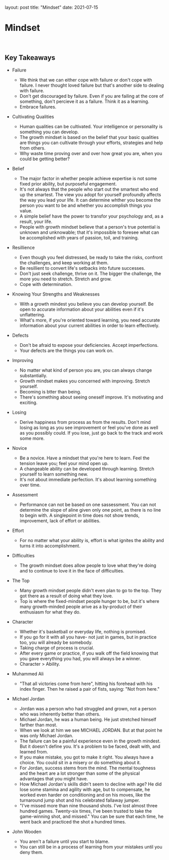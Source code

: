 layout: post
title: "Mindset"
date: 2021-07-15 


# Mindset
<br>

## Key Takeaways <br>

* Failure
	* We think that we can either cope with failure or don't cope with failure. I never thought loved failure but that's another side to dealing with failure.
	* Don't get discouraged by failure. Even if you are failing at the core of something, don't percieve it as a failure. Think it as a learning.
	* Embrace failures.

* Cultivating Qualities
	* Human qualities can be cultivated. Your intelligence or personality is something you can develop.
	* The growth mindset is based on the belief that your basic qualities are things you can cultivate through your efforts, strategies and help from others.
	* Why waste time proving over and over how great you are, when you could be getting better?

* Belief
	* The major factor in whether people achieve expertise is not some fixed prior ability, but purposeful engagement.
	* It's not always that the people who start out the smartest who end up the smartest. The view you adopt for yourself profoundly affects the way you lead your life. It can determine whther you become the person you want to be and whether you accomplish things you value.
	* A simple belief have the power to transfor your psychology and, as a result, your life.
	* People with growth mindset believe that a person's true potential is unknown and unknowable; that it's impossible to foresee what can be accomplished with years of passion, toil, and training.

* Resillience
	* Even though you feel distressed, be ready to take the risks, confront the challenges, and keep working at them.
	* Be resillient to convert life's setbacks into future successes.
	* Don't just seek challenge, thrive on it. The bigger the challenge, the more you need to stretch. Stretch and grow.
	* Cope with determination.

* Knowing Your Strengths and Weaknesses
	* With a growth mindest you believe you can develop yourself. Be open to accurate information about your abilities even if it's unflattering.
	* What's more, if you're oriented toward learning, you need accurate information about your current abilities in order to learn effectively.
	
* Defects
	* Don't be afraid to expose your deficiencies. Accept imperfections.
	* Your defects are the things you can work on.
	
* Improving
	* No matter what kind of person you are, you can always change substantially. 
	* Growth mindset makes you concerned with improving. Stretch yourself.
	* Becoming is btter than being.
	* There's something about seeing oneself improve. It's motivating and exciting.

* Losing
	* Derive happiness from process as from the results. Don't mind losing as long as you see improvement or feel you've done as well as you possibly could. If you lose, just go back to the track and work some more.

* Novice
	* Be a novice. Have a mindset that you're here to learn. Feel the tension leave you; feel your mind open up.
	* A changeable ability can be developed through learning. Stretch yourself to learn something new.
	* It's not about immediate perfection. It's about learning something over time.
	
* Assessment
	* Performance can not be based on one sassessment. You can not determine the slope of aline given only one point, as there is no line to begin with. A singlepoint in time does not show trends, improvement, lack of effort or abilities.	

* Effort
	* For no matter what your ability is, effort is what ignites the ability and turns it into accomplishment.

* Difficulties
	* The growth mindset does allow people to love what they're doing and to continue to love it in the face of difficulties.

* The Top
	* Many growth mindset people didn't even plan to go to the top. They got there as a result of doing what they love.
	* Top is where the fixed-mindset people hunger to be, but it's where many growth-minded people arive as a by-product of their enthusiasm for what they do.

* Character
	* Whether it's basketball or everyday life, nothing is promised.
	* If you go for it with all you have- not just in games, but in practice too, you will already be somebody.
	* Taking charge of process is crucial.
	* After every game or practice, if you walk off the field knowing that you gave everything you had, you will always be a winner.
	* Character > Ability.

* Muhammed Ali
	* "That all victories come from here", hitting his forehead with his index finger. Then he raised a pair of fists, saying: "Not from here."

* Michael Jordan
	* Jordan was a person who had struggled and grown, not a person who was inherently better than others.
	* Michael Jordan, he was a human being. He just stretched himself farther than most.
	* When we look at him we see MICHAEL JORDAN. But at that point he was only Michael Jordan.
	* The failure can be a painful experience even in the growth mindest. But it doesn't define you. It's a problem to be faced, dealt with, and learned from.
	* If you make mistake, you got to make it right. You always have a choice. You could sit  in a misery or do something about it.
	* For Jordan, success stems from the mind. The mental toughness and the heart are a lot stronger than some of the physical advantages that you might have.
	* How Michael Jordan's skills didn't seem to decline with age? He did lose some stamina and agility with age, but to compensate, he worked even harder on conditioning and on his moves, like the turnaround jump shot and his celebrated fallaway jumper.
	* "I've missed more than nine thousand shots. I've lost almost three hundred games. Twenty-six times, I've been trusted to take the game-winning shot, and missed." You can be sure that each time, he went back and practiced the shot a hundred times.
	
* John Wooden
	* You aren't a failure until you start to blame.
	* You can still be in a process of learning from your mistakes until you deny them.
	
